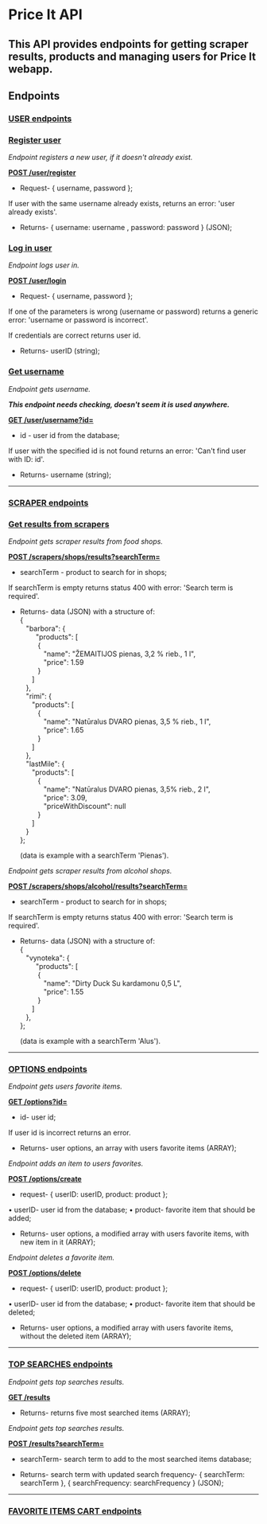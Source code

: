 # Price It API

## This API provides endpoints for getting scraper results, products and managing users for Price It webapp.

## Endpoints

### **<ins>USER endpoints</ins>**

### <ins>Register user</ins>

_Endpoint registers a new user, if it doesn't already exist._

**<ins>POST /user/register</ins>**

- Request- { username, password };

If user with the same username already exists, returns an error:
'user already exists'.

- Returns- { username: username , password: password } (JSON);

### <ins>Log in user</ins>

_Endpoint logs user in._

**<ins>POST /user/login</ins>**

- Request- { username, password };

If one of the parameters is wrong (username or password) returns a generic error: 'username or password is incorrect'.

If credentials are correct returns user id.

- Returns- userID (string);

### <ins>Get username</ins>

_Endpoint gets username._<br>

**_This endpoint needs checking, doesn't seem it is used anywhere._**

**<ins>GET /user/username?id=</ins>**

- id - user id from the database;

If user with the specified id is not found returns an error: 'Can't find user with ID: id'.

- Returns- username (string);

---

### **<ins>SCRAPER endpoints</ins>**

### <ins>Get results from scrapers</ins>

_Endpoint gets scraper results from food shops._

**<ins>POST /scrapers/shops/results?searchTerm=</ins>**

- searchTerm - product to search for in shops;

If searchTerm is empty returns status 400 with error: 'Search term is required'.

- Returns- data (JSON) with a structure of:<br>
  {<br>
  &nbsp;&nbsp;&nbsp;"barbora": {<br>
  &nbsp;&nbsp;&nbsp;&nbsp;&nbsp;&nbsp;&nbsp;&nbsp;"products": [<br>
  &nbsp;&nbsp;&nbsp;&nbsp;&nbsp;&nbsp;&nbsp;&nbsp;&nbsp;{<br>
  &nbsp;&nbsp;&nbsp;&nbsp;&nbsp;&nbsp;&nbsp;&nbsp;&nbsp;&nbsp;&nbsp;&nbsp;"name": "ŽEMAITIJOS pienas, 3,2 % rieb., 1 l",<br>
  &nbsp;&nbsp;&nbsp;&nbsp;&nbsp;&nbsp;&nbsp;&nbsp;&nbsp;&nbsp;&nbsp;&nbsp;"price": 1.59<br>
  &nbsp;&nbsp;&nbsp;&nbsp;&nbsp;&nbsp;&nbsp;&nbsp;&nbsp;}<br>
  &nbsp;&nbsp;&nbsp;&nbsp;&nbsp;&nbsp;]<br>
  &nbsp;&nbsp;&nbsp;},<br>
  &nbsp;&nbsp;&nbsp;"rimi": {<br>
  &nbsp;&nbsp;&nbsp;&nbsp;&nbsp;&nbsp;"products": [<br>
  &nbsp;&nbsp;&nbsp;&nbsp;&nbsp;&nbsp;&nbsp;&nbsp;&nbsp;{<br>
  &nbsp;&nbsp;&nbsp;&nbsp;&nbsp;&nbsp;&nbsp;&nbsp;&nbsp;&nbsp;&nbsp;&nbsp;"name": "Natūralus DVARO pienas, 3,5 % rieb., 1 l",<br>
  &nbsp;&nbsp;&nbsp;&nbsp;&nbsp;&nbsp;&nbsp;&nbsp;&nbsp;&nbsp;&nbsp;&nbsp;"price": 1.65<br>
  &nbsp;&nbsp;&nbsp;&nbsp;&nbsp;&nbsp;&nbsp;&nbsp;&nbsp;}<br>
  &nbsp;&nbsp;&nbsp;&nbsp;&nbsp;&nbsp;]<br>
  &nbsp;&nbsp;&nbsp;},<br>
  &nbsp;&nbsp;&nbsp;"lastMile": {<br>
  &nbsp;&nbsp;&nbsp;&nbsp;&nbsp;&nbsp;"products": [<br>
  &nbsp;&nbsp;&nbsp;&nbsp;&nbsp;&nbsp;&nbsp;&nbsp;&nbsp;{<br>
  &nbsp;&nbsp;&nbsp;&nbsp;&nbsp;&nbsp;&nbsp;&nbsp;&nbsp;&nbsp;&nbsp;&nbsp;"name": "Natūralus DVARO pienas, 3,5% rieb., 2 l",<br>
  &nbsp;&nbsp;&nbsp;&nbsp;&nbsp;&nbsp;&nbsp;&nbsp;&nbsp;&nbsp;&nbsp;&nbsp;"price": 3.09,<br>
  &nbsp;&nbsp;&nbsp;&nbsp;&nbsp;&nbsp;&nbsp;&nbsp;&nbsp;&nbsp;&nbsp;&nbsp;"priceWithDiscount": null<br>
  &nbsp;&nbsp;&nbsp;&nbsp;&nbsp;&nbsp;&nbsp;&nbsp;&nbsp;}<br>
  &nbsp;&nbsp;&nbsp;&nbsp;&nbsp;&nbsp;]<br>
  &nbsp;&nbsp;&nbsp;}<br>
  };<br>

  (data is example with a searchTerm 'Pienas').

_Endpoint gets scraper results from alcohol shops._

**<ins>POST /scrapers/shops/alcohol/results?searchTerm=</ins>**

- searchTerm - product to search for in shops;

If searchTerm is empty returns status 400 with error: 'Search term is required'.

- Returns- data (JSON) with a structure of:<br>
  {<br>
  &nbsp;&nbsp;&nbsp;"vynoteka": {<br>
  &nbsp;&nbsp;&nbsp;&nbsp;&nbsp;&nbsp;&nbsp;&nbsp;"products": [<br>
  &nbsp;&nbsp;&nbsp;&nbsp;&nbsp;&nbsp;&nbsp;&nbsp;&nbsp;{<br>
  &nbsp;&nbsp;&nbsp;&nbsp;&nbsp;&nbsp;&nbsp;&nbsp;&nbsp;&nbsp;&nbsp;&nbsp;"name": "Dirty Duck Su kardamonu 0,5 L",<br>
  &nbsp;&nbsp;&nbsp;&nbsp;&nbsp;&nbsp;&nbsp;&nbsp;&nbsp;&nbsp;&nbsp;&nbsp;"price": 1.55<br>
  &nbsp;&nbsp;&nbsp;&nbsp;&nbsp;&nbsp;&nbsp;&nbsp;&nbsp;}<br>
  &nbsp;&nbsp;&nbsp;&nbsp;&nbsp;&nbsp;]<br>
  &nbsp;&nbsp;&nbsp;},<br>
  };<br>

  (data is example with a searchTerm 'Alus').

---

### **<ins>OPTIONS endpoints</ins>**

_Endpoint gets users favorite items._

**<ins>GET /options?id=</ins>**

- id- user id;

If user id is incorrect returns an error.

- Returns- user options, an array with users favorite items (ARRAY);

_Endpoint adds an item to users favorites._

**<ins>POST /options/create</ins>**

- request- { userID: userID, product: product };

• userID- user id from the database;
• product- favorite item that should be added;

- Returns- user options, a modified array with users favorite items, with new item in it (ARRAY);

_Endpoint deletes a favorite item._

**<ins>POST /options/delete</ins>**

- request- { userID: userID, product: product };

• userID- user id from the database;
• product- favorite item that should be deleted;

- Returns- user options, a modified array with users favorite items, without the deleted item (ARRAY);

---

### **<ins>TOP SEARCHES endpoints</ins>**

_Endpoint gets top searches results._

**<ins>GET /results</ins>**

- Returns- returns five most searched items (ARRAY);

_Endpoint gets top searches results._

**<ins>POST /results?searchTerm=</ins>**

- searchTerm- search term to add to the most searched items database;

- Returns- search term with updated search frequency- { searchTerm: searchTerm }, { searchFrequency: searchFrequency } (JSON);

---

### **<ins>FAVORITE ITEMS CART endpoints</ins>**
